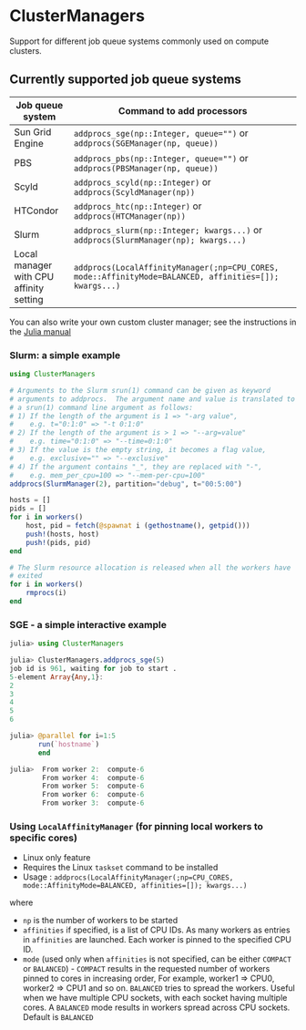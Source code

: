 # ClusterManagers

Support for different job queue systems commonly used on compute clusters.

## Currently supported job queue systems

| Job queue system | Command to add processors |
| ---------------- | ------------------------- |
| Sun Grid Engine  | `addprocs_sge(np::Integer, queue="")` or `addprocs(SGEManager(np, queue))` |
| PBS              | `addprocs_pbs(np::Integer, queue="")` or `addprocs(PBSManager(np, queue))` |
| Scyld | `addprocs_scyld(np::Integer)` or `addprocs(ScyldManager(np))` |
| HTCondor | `addprocs_htc(np::Integer)` or `addprocs(HTCManager(np))` |
| Slurm | `addprocs_slurm(np::Integer; kwargs...)` or `addprocs(SlurmManager(np); kwargs...)` |
| Local manager with CPU affinity setting | `addprocs(LocalAffinityManager(;np=CPU_CORES, mode::AffinityMode=BALANCED, affinities=[]); kwargs...)` |

You can also write your own custom cluster manager; see the instructions in the [Julia manual](http://docs.julialang.org/en/latest/manual/parallel-computing/#clustermanagers)

### Slurm: a simple example

```jl
using ClusterManagers

# Arguments to the Slurm srun(1) command can be given as keyword
# arguments to addprocs.  The argument name and value is translated to
# a srun(1) command line argument as follows:
# 1) If the length of the argument is 1 => "-arg value",
#    e.g. t="0:1:0" => "-t 0:1:0"
# 2) If the length of the argument is > 1 => "--arg=value"
#    e.g. time="0:1:0" => "--time=0:1:0"
# 3) If the value is the empty string, it becomes a flag value,
#    e.g. exclusive="" => "--exclusive"
# 4) If the argument contains "_", they are replaced with "-",
#    e.g. mem_per_cpu=100 => "--mem-per-cpu=100"
addprocs(SlurmManager(2), partition="debug", t="00:5:00")

hosts = []
pids = []
for i in workers()
	host, pid = fetch(@spawnat i (gethostname(), getpid()))
	push!(hosts, host)
	push!(pids, pid)
end

# The Slurm resource allocation is released when all the workers have
# exited
for i in workers()
	rmprocs(i)
end
```

### SGE - a simple interactive example

```jl
julia> using ClusterManagers

julia> ClusterManagers.addprocs_sge(5)
job id is 961, waiting for job to start .
5-element Array{Any,1}:
2
3
4
5
6

julia> @parallel for i=1:5
       run(`hostname`)
       end

julia>  From worker 2:  compute-6
        From worker 4:  compute-6
        From worker 5:  compute-6
        From worker 6:  compute-6
        From worker 3:  compute-6
```

### Using `LocalAffinityManager` (for pinning local workers to specific cores)

- Linux only feature
- Requires the Linux `taskset` command to be installed
- Usage : `addprocs(LocalAffinityManager(;np=CPU_CORES, mode::AffinityMode=BALANCED, affinities=[]); kwargs...)`

where

- `np` is the number of workers to be started
- `affinities` if specified, is a list of CPU IDs. As many workers as entries in `affinities` are launched. Each worker is pinned
to the specified CPU ID.
- `mode` (used only when `affinities` is not specified, can be either `COMPACT` or `BALANCED`) - `COMPACT` results in the requested number
of workers pinned to cores in increasing order, For example, worker1 => CPU0, worker2 => CPU1 and so on. `BALANCED` tries to spread
the workers. Useful when we have multiple CPU sockets, with each socket having multiple cores. A `BALANCED` mode results in workers
spread across CPU sockets. Default is `BALANCED`
